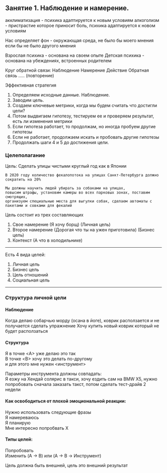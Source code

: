 ## Занятие 1. Наблюдение и намерение.

акклиматизация - психика адаптируется к новым условиям
алкоголизм - пристрастие которое приносит боль, психика адаптируется к новом условиям

Нас определяет фон - окружающая среда, не было бы моего мнения если бы не было другого мнения

Взрослая психика - основана на своем опыте
Детская психика - основана на убеждениях, встроенных родителем

Круг обратной связи:
Наблюдение
Намерение
Действие
Обратная связь
..... (повторение)

Эффективная стратегия
1. Определяем исходные данные. Наблюдение.
1. Заводим цель.
2. Создаем ключевые метрики, когда мы будем считать что достигли цели?
3. Потом выдвигаем гипотезу, тестируем ее и проверяем результат, есть ли изменения метрики
4. Если гипотеза работает, то продолжам, но иногда пробуем другие гипотезы
5. Если не работает, продолжаем искать и пробовать другие гипотезы
6. Продолжать шаги 4 и 5 до достижения цели.

### Целеполагание

Цель: Сделать улицы чистыми круглый год как в Японии
    
    В 2020 году количество фекалопотока на улицах Санкт-Петербурга должно сократить на 20%

    Мы должны научить людей убирать за собаками на улицах, 
    повысим штрафы, установим камеры во всех парковых зонах, поставим смотрящих, 
    организуем специальные места для выгулки собак, сделаем автоматы с пакетами и совками для фекалий

Цель состоит из трех составляющих

1. Свое намерение (Я хочу борщ) (Личная цель)
2. Второе намерение (Дорогая что ты на ужен приготовила) (Бизнес цель)
3. Контекст (А что в холодильнике)

---------------------------

Есть 4 вида целей:

1. Личная цель
2. Бизнес цель
3. Цель отношений
4. Социальная цель

---------------------------

### Структура личной цели

#### Наблюдение  
Когда делаю собарчью морду (осана в йоге), коврик расползается и не получается сделать упражнение
Хочу купить новый коврик который не будет расползаться

#### Структура  
Я в точке \<A\> уже делаю это так  
В точке \<B\> хочу это делать по-другому  
и для этого мне нужен \<инструмент\>

Параметры инструмента должны совпадать:  
Я езжу на Хендай солярис в такси, хочу ездить сам на BMW X5, нужно попробовать сначала заказать такст, потом сделать тест-драйв 2 недели

#### Как освободиться от плохой эмоциональной реакции:
Нужно использовать следующие фразы  
Я намереваюсь  
Я планирую  
Мне интересно попробвать X  

#### Типы целей: 
Попробовать  
Изменить (A -> B) или (A -> B -> Инструмент)

Цель должна быть внешней, цель это внешний результат